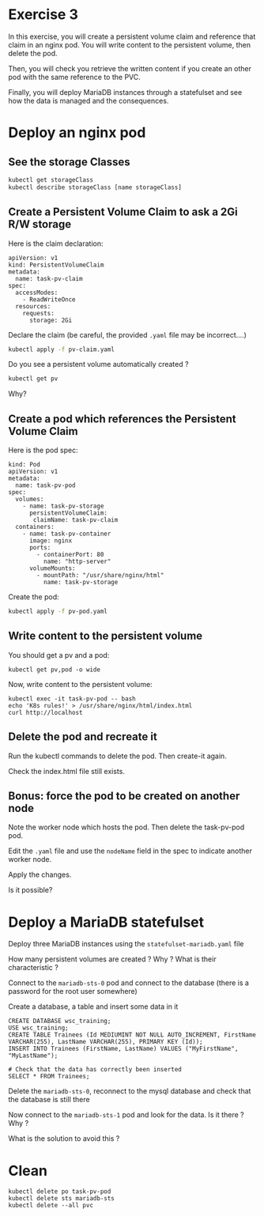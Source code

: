 # Exercise 3

In this exercise, you will create a persistent volume claim and reference that claim in an nginx pod.
You will write content to the persistent volume, then delete the pod.

Then, you will check you retrieve the written content if you create an other pod with the same reference to the PVC.

Finally, you will deploy MariaDB instances through a statefulset and see how the data is managed and the consequences.


# Deploy an nginx pod

## See the storage Classes

```sh
kubectl get storageClass
kubectl describe storageClass [name storageClass]
```

## Create a Persistent Volume Claim to ask a 2Gi R/W storage

Here is the claim declaration:
```
apiVersion: v1
kind: PersistentVolumeClaim
metadata:
  name: task-pv-claim
spec:
  accessModes:
    - ReadWriteOnce
  resources:
    requests:
      storage: 2Gi
```

Declare the claim (be careful, the provided `.yaml` file may be incorrect....)
```sh
kubectl apply -f pv-claim.yaml
```

Do you see a persistent volume automatically created ?
```sh
kubectl get pv
```

Why?

## Create a pod which references the Persistent Volume Claim

Here is the pod spec:
```
kind: Pod
apiVersion: v1
metadata:
  name: task-pv-pod
spec:
  volumes:
    - name: task-pv-storage
      persistentVolumeClaim:
       claimName: task-pv-claim
  containers:
    - name: task-pv-container
      image: nginx
      ports:
        - containerPort: 80
          name: "http-server"
      volumeMounts:
        - mountPath: "/usr/share/nginx/html"
          name: task-pv-storage
```

Create the pod:
```sh
kubectl apply -f pv-pod.yaml
```

## Write content to the persistent volume

You should get a pv and a pod:
```
kubectl get pv,pod -o wide
```

Now, write content to the persistent volume:
```
kubectl exec -it task-pv-pod -- bash
echo 'K8s rules!' > /usr/share/nginx/html/index.html
curl http://localhost
```


## Delete the pod and recreate it

Run the kubectl commands to delete the pod.
Then create-it again.

Check the index.html file still exists.

## Bonus: force the pod to be created on another node

Note the worker node which hosts the pod.
Then delete the task-pv-pod pod.

Edit the `.yaml` file and use the `nodeName` field in the spec to indicate another worker node.

Apply the changes.

Is it possible?

# Deploy a MariaDB statefulset

Deploy three MariaDB instances using the `statefulset-mariadb.yaml` file

How many persistent volumes are created ? Why ? What is their characteristic ?

Connect to the `mariadb-sts-0` pod and connect to the database (there is a password for the root user somewhere)

Create a database, a table and insert some data in it
```
CREATE DATABASE wsc_training;
USE wsc_training;
CREATE TABLE Trainees (Id MEDIUMINT NOT NULL AUTO_INCREMENT, FirstName VARCHAR(255), LastName VARCHAR(255), PRIMARY KEY (Id));
INSERT INTO Trainees (FirstName, LastName) VALUES ("MyFirstName", "MyLastName");

# Check that the data has correctly been inserted
SELECT * FROM Trainees;
```

Delete the `mariadb-sts-0`, reconnect to the mysql database and check that the database is still there

Now connect to the `mariadb-sts-1` pod and look for the data. Is it there ? Why ?

What is the solution to avoid this ?


# Clean
```
kubectl delete po task-pv-pod
kubectl delete sts mariadb-sts
kubectl delete --all pvc
```